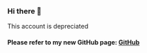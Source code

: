### Hi there 👋
This account is depreciated
#### Please refer to my new GitHub page: [GitHub](https://github.com/Wilson-ZheLin)
